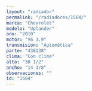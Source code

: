 ```yaml
---
layout: "radiador"
permalink: "/radiadores/1564/"
marca: "Chevrolet"
modelo: "Uplander"
ano: "2010"
motor: "V6 3.9"
transmision: "Automática"
parte: "438138"
clima: "Con clima"
alto: "30 1/2"
ancho: "14 1/8"
observaciones: ""
id: "1564"
---
```


